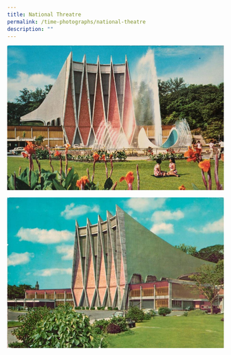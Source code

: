 ```yaml
---
title: National Threatre
permalink: /time-photographs/national-theatre
description: ""
---
```

![](/images/national-theatre-1.jpg)

![](/images/national-theatre-2.jpg)

